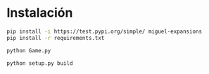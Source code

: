 # Instalación
```bash
pip install -i https://test.pypi.org/simple/ miguel-expansions
pip install -r requirements.txt

python Game.py

python setup.py build
```